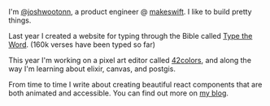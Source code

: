 I'm [@joshwootonn](https://x.com/JoshWootonn), a product engineer @ [makeswift](https://makeswift.com). I like to build pretty things.

Last year I created a website for typing through the Bible called [Type the Word](https://typetheword.site). (160k verses have been typed so far)

This year I'm working on a pixel art editor called [42colors](https://42colors.com), and along the way I'm learning about elixir, canvas, and postgis. 

From time to time I write about creating beautiful react components that are both animated and accessible. You can find out more on [my blog](https://joshuawootonn.com).

<!--
**joshuawootonn/joshuawootonn** is a ✨ _special_ ✨ repository because its `README.md` (this file) appears on your GitHub profile.

Here are some ideas to get you started:

- 🔭 I’m currently working on ...
- 🌱 I’m currently learning ...
- 👯 I’m looking to collaborate on ...
- 🤔 I’m looking for help with ...
- 💬 Ask me about ...
- 📫 How to reach me: ...
- 😄 Pronouns: ...
- ⚡ Fun fact: ...
-->
